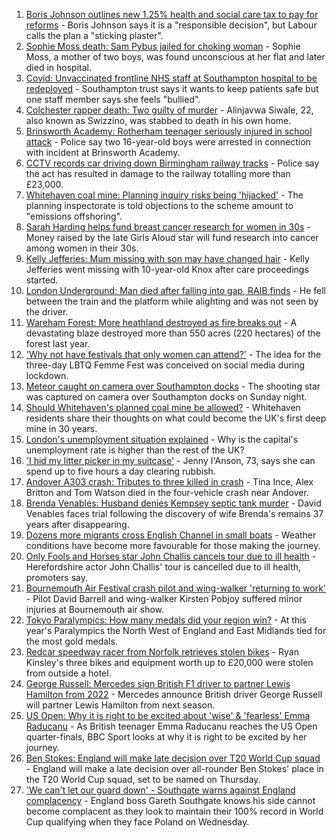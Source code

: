 1. [Boris Johnson outlines new 1.25% health and social care tax to pay for reforms](https://www.bbc.co.uk/news/uk-politics-58476632?at_medium=RSS&at_campaign=KARANGA) - Boris Johnson says it is a "responsible decision", but Labour calls the plan a "sticking plaster".
2. [Sophie Moss death: Sam Pybus jailed for choking woman](https://www.bbc.co.uk/news/uk-england-tees-58474727?at_medium=RSS&at_campaign=KARANGA) - Sophie Moss, a mother of two boys, was found unconscious at her flat and later died in hospital.
3. [Covid: Unvaccinated frontline NHS staff at Southampton hospital to be redeployed](https://www.bbc.co.uk/news/uk-england-hampshire-58408971?at_medium=RSS&at_campaign=KARANGA) - Southampton trust says it wants to keep patients safe but one staff member says she feels "bullied".
4. [Colchester rapper death: Two guilty of murder](https://www.bbc.co.uk/news/uk-england-essex-58475938?at_medium=RSS&at_campaign=KARANGA) - Alinjavwa Siwale, 22, also known as Swizzino, was stabbed to death in his own home.
5. [Brinsworth Academy: Rotherham teenager seriously injured in school attack](https://www.bbc.co.uk/news/uk-england-south-yorkshire-58473690?at_medium=RSS&at_campaign=KARANGA) - Police say two 16-year-old boys were arrested in connection with incident at Brinsworth Academy.
6. [CCTV records car driving down Birmingham railway tracks](https://www.bbc.co.uk/news/uk-england-birmingham-58480470?at_medium=RSS&at_campaign=KARANGA) - Police say the act has resulted in damage to the railway totalling more than £23,000.
7. [Whitehaven coal mine: Planning inquiry risks being 'hijacked'](https://www.bbc.co.uk/news/uk-england-cumbria-58467209?at_medium=RSS&at_campaign=KARANGA) - The planning inspectorate is told objections to the scheme amount to "emissions offshoring".
8. [Sarah Harding helps fund breast cancer research for women in 30s](https://www.bbc.co.uk/news/entertainment-arts-58476756?at_medium=RSS&at_campaign=KARANGA) - Money raised by the late Girls Aloud star will fund research into cancer among women in their 30s.
9. [Kelly Jefferies: Mum missing with son may have changed hair](https://www.bbc.co.uk/news/uk-england-bristol-58476103?at_medium=RSS&at_campaign=KARANGA) - Kelly Jefferies went missing with 10-year-old Knox after care proceedings started.
10. [London Underground: Man died after falling into gap, RAIB finds](https://www.bbc.co.uk/news/uk-england-london-58407238?at_medium=RSS&at_campaign=KARANGA) - He fell between the train and the platform while alighting and was not seen by the driver.
11. [Wareham Forest: More heathland destroyed as fire breaks out](https://www.bbc.co.uk/news/uk-england-dorset-58479215?at_medium=RSS&at_campaign=KARANGA) - A devastating blaze destroyed more than 550 acres (220 hectares) of the forest last year.
12. ['Why not have festivals that only women can attend?'](https://www.bbc.co.uk/news/uk-england-derbyshire-58464519?at_medium=RSS&at_campaign=KARANGA) - The idea for the three-day LBTQ Femme Fest was conceived on social media during lockdown.
13. [Meteor caught on camera over Southampton docks](https://www.bbc.co.uk/news/uk-england-hampshire-58464279?at_medium=RSS&at_campaign=KARANGA) - The shooting star was captured on camera over Southampton docks on Sunday night.
14. [Should Whitehaven's planned coal mine be allowed?](https://www.bbc.co.uk/news/uk-england-cumbria-58467220?at_medium=RSS&at_campaign=KARANGA) - Whitehaven residents share their thoughts on what could become the UK's first deep mine in 30 years.
15. [London's unemployment situation explained](https://www.bbc.co.uk/news/uk-england-london-58440690?at_medium=RSS&at_campaign=KARANGA) - Why is the capital's unemployment rate is higher than the rest of the UK?
16. ['I hid my litter picker in my suitcase'](https://www.bbc.co.uk/news/uk-england-leicestershire-58409725?at_medium=RSS&at_campaign=KARANGA) - Jenny I'Anson, 73, says she can spend up to five hours a day clearing rubbish.
17. [Andover A303 crash: Tributes to three killed in crash](https://www.bbc.co.uk/news/uk-england-hampshire-58474155?at_medium=RSS&at_campaign=KARANGA) - Tina Ince, Alex Britton and Tom Watson died in the four-vehicle crash near Andover.
18. [Brenda Venables: Husband denies Kempsey septic tank murder](https://www.bbc.co.uk/news/uk-england-hereford-worcester-58476373?at_medium=RSS&at_campaign=KARANGA) - David Venables faces trial following the discovery of wife Brenda's remains 37 years after disappearing.
19. [Dozens more migrants cross English Channel in small boats](https://www.bbc.co.uk/news/uk-england-kent-58473698?at_medium=RSS&at_campaign=KARANGA) - Weather conditions have become more favourable for those making the journey.
20. [Only Fools and Horses star John Challis cancels tour due to ill health](https://www.bbc.co.uk/news/uk-england-hereford-worcester-58473454?at_medium=RSS&at_campaign=KARANGA) - Herefordshire actor John Challis' tour is cancelled due to ill health, promoters say.
21. [Bournemouth Air Festival crash pilot and wing-walker 'returning to work'](https://www.bbc.co.uk/news/uk-england-dorset-58475187?at_medium=RSS&at_campaign=KARANGA) - Pilot David Barrell and wing-walker Kirsten Pobjoy suffered minor injuries at Bournemouth air show.
22. [Tokyo Paralympics: How many medals did your region win?](https://www.bbc.co.uk/news/uk-england-58465814?at_medium=RSS&at_campaign=KARANGA) - At this year's Paralympics the North West of England and East Midlands tied for the most gold medals.
23. [Redcar speedway racer from Norfolk retrieves stolen bikes](https://www.bbc.co.uk/news/uk-england-norfolk-58473624?at_medium=RSS&at_campaign=KARANGA) - Ryan Kinsley's three bikes and equipment worth up to £20,000 were stolen from outside a hotel.
24. [George Russell: Mercedes sign British F1 driver to partner Lewis Hamilton from 2022](https://www.bbc.co.uk/sport/formula1/58474646?at_medium=RSS&at_campaign=KARANGA) - Mercedes announce British driver George Russell will partner Lewis Hamilton from next season.
25. [US Open: Why it is right to be excited about 'wise' & 'fearless' Emma Raducanu](https://www.bbc.co.uk/sport/tennis/58469895?at_medium=RSS&at_campaign=KARANGA) - As British teenager Emma Raducanu reaches the US Open quarter-finals, BBC Sport looks at why it is right to be excited by her journey.
26. [Ben Stokes: England will make late decision over T20 World Cup squad](https://www.bbc.co.uk/sport/cricket/58469736?at_medium=RSS&at_campaign=KARANGA) - England will make a late decision over all-rounder Ben Stokes' place in the T20 World Cup squad, set to be named on Thursday.
27. ['We can't let our guard down' - Southgate warns against England complacency](https://www.bbc.co.uk/sport/football/58404777?at_medium=RSS&at_campaign=KARANGA) - England boss Gareth Southgate knows his side cannot become complacent as they look to maintain their 100% record in World Cup qualifying when they face Poland on Wednesday.
